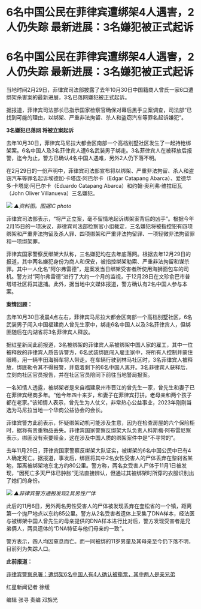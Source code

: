 # 6名中国公民在菲律宾遭绑架4人遇害，2人仍失踪 最新进展：3名嫌犯被正式起诉

# 6名中国公民在菲律宾遭绑架4人遇害，2人仍失踪 最新进展：3名嫌犯被正式起诉

当地时间2月29日，菲律宾司法部披露了去年10月30日中国籍商人曾氏一家6口遭绑架杀害案的最新进展，3名已落网嫌犯被正式起诉。

据报道，菲律宾司法部长已指示国家检察官确保对幕后黑手立案调查，司法部“已找到可能的理由，以绑架、严重非法拘留、杀人和盗窃汽车等罪名起诉嫌犯”。

**3名嫌犯已落网 将被立案起诉**

去年10月30日，菲律宾马尼拉大都会区南部一个高档别墅社区发生了一起持枪绑架案。6名中国人及3名菲律宾人遭6名武装男子绑走。3名菲律宾人在被释放后报警，迄今为止，警方已确认4名中国人遇难，另外2人仍下落不明。

在2月29日的一份声明中，菲律宾司法部宣布将以绑架、严重非法拘留、杀人和盗窃汽车等罪名起诉埃德加·卡塔庞·阿巴尔卡（Edgar Catapang
Abarca）、爱德华多·卡塔庞·阿巴尔卡（Eduardo Catapang Abarca）和约翰·奥利弗·维拉纽瓦（John Oliver
Villanueva）三名嫌犯。

![](https://inews.gtimg.com/om_bt/OvRm53faprxhg3OR1a4IoB6YJhP7_Her9QZKM3C6VZZmAAA/1000)
_▲资料图。图据IC photo_

菲律宾司法部表示，“将严正立案，毫不留情地起诉绑架案背后的凶手”。根据今年2月15日的一项决议，菲律宾司法部检察官小组裁定，三名嫌犯将被指控犯有四项绑架和严重非法拘留及杀人罪、四项绑架和严重非法拘留罪、一项轻微非法拘留罪和一项绑架罪。

菲律宾国家警察反绑架大队称，三名嫌犯均在去年底落网。根据去年12月29日的报道，其中两名嫌犯身份为商人和保安，被指控绑架勒索、严重非法拘留和谋杀罪。其中一人化名“阿尔弗雷德”，是案发当日绑架受害者所使用海狮面包车的司机。警方对“阿尔弗雷德”进行了大约一个月的监视，于12月28日在文珍俞巴市普塔塔社区将其逮捕。此外，据当地中文媒体报道，警方确认有2名中国人参与本案。

**案情回顾：**

去年10月30日凌晨4点左右，菲律宾马尼拉大都会区南部一个高档别墅社区，6名武装男子闯入中国福建商人曾先生家中，绑走6名中国人以及3名菲律宾人，但绑匪随后在内湖省将3名菲律宾人释放。

据红星新闻此前报道，3名被绑架的菲律宾人系被绑架中国人家的雇工，其中一位被释放的菲律宾人质告诉警方，6名武装绑匪闯入雇主家中，将所有人控制并蒙住眼睛，用一辆丰田海狮车将人带走。在车辆行驶到林马社区时，3名菲律宾人被释放，绑匪勒令其不得报警，并载着剩下的6名中国人离开。3名菲律宾人获释后，立刻向社区官员报告，并在社区官员陪同下前往当地警局报案。

一名知情人透露，被绑架者是来自福建泉州市晋江的曾先生一家，曾先生和妻子已在菲律宾经商多年。“他今年四十来岁，和妻子在菲律宾打拼。老母亲和两个孩子都在老家。”该知情人表示，曾先生为人仗义，非常热心公益事业，2023年刚刚当选为马尼拉当地一个华商公益协会的会长。

菲律宾警方此前表示，怀疑绑架动机可能涉及生意，因为在检查房屋的六个保险柜时，据称有贵重物品丢失。菲律宾国家警察反绑架大队负责人科斯梅·阿布雷尼察表示，绑匪没有索要赎金，这在涉及中国人质的绑架案件中是“不寻常的”。

去年11月29日，菲律宾国家警察反绑架大队证实，被绑架的6名中国公民中已有4人确定死亡。据报道，事发后，绑匪将其中2名女性受害人的尸体丢弃在黎刹省某地，距离被绑架地东北方约80公里。警方称，两名女受害人尸体于11月1日被发现，“因死亡多天尸体已肿胀”无法直接辨认，但通过其被绑架时所穿的衣服识别出了她们的身份。

![](https://inews.gtimg.com/om_bt/OrKc_y6oNtyA0yt9WkXdUhvUaihJP0KL6jczdAfMQWIYIAA/1000)
_▲菲律宾警方通报发现2具男性尸体_

此后的11月6日，另外两名男性受害人的尸体被发现丢弃在奎松省的一个镇，距离第一个抛尸地点以东约85公里。警方从2名受害者遗体上采集了DNA样本，经法医与被绑架中国人曾先生的母亲提供的DNA样本进行比对后，警方发现受害者是兄弟俩人，两具遗体的“DNA特征与他们母亲的一致”。

警方表示，四人均因窒息而亡。而一同被绑的11岁男童及其母亲至今仍下落不明，目前列为失踪人口。

**此前报道：**

[菲律宾警察总署：遭绑架6名中国人有4人确认被撕票，其中两人是亲兄弟
](https://news.qq.com/rain/a/20231130A02CZO00)

红星新闻记者 徐缓

编辑 张寻 责编 邓旆光

